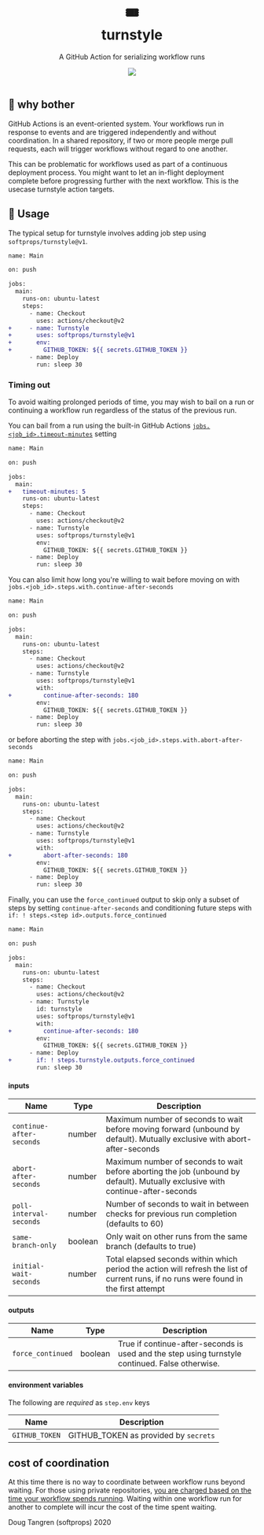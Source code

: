 <h1 align="center">
  🎟️
  <br/>
  turnstyle
</h1>

<p align="center">
   A GitHub Action for serializing workflow runs
</p>

<div align="center">
  <a href="https://github.com/softprops/turnstyle/actions">
		<img src="https://github.com/softprops/turnstyle/workflows/Main/badge.svg"/>
	</a>
</div>

<br />

## 🤔 why bother

GitHub Actions is an event-oriented system. Your workflows run in response to events and are triggered independently and without coordination. In a shared repository, if two or more people merge pull requests, each will trigger workflows without regard to one another.

This can be problematic for workflows used as part of a continuous deployment process. You might want to let an in-flight deployment complete before progressing further with the next workflow. This is the usecase turnstyle action targets.

## 🤸 Usage

The typical setup for turnstyle involves adding job step using `softprops/turnstyle@v1`.

```diff
name: Main

on: push

jobs:
  main:
    runs-on: ubuntu-latest
    steps:
      - name: Checkout
        uses: actions/checkout@v2
+     - name: Turnstyle
+       uses: softprops/turnstyle@v1
+       env:
+         GITHUB_TOKEN: ${{ secrets.GITHUB_TOKEN }}
      - name: Deploy
        run: sleep 30
```

### Timing out

To avoid waiting prolonged periods of time, you may wish to bail on a run or continuing a workflow run regardless of the status of the previous run.

You can bail from a run using the built-in GitHub Actions [`jobs.<job_id>.timeout-minutes`](https://help.github.com/en/actions/automating-your-workflow-with-github-actions/workflow-syntax-for-github-actions#jobsjob_idtimeout-minutes) setting

```diff
name: Main

on: push

jobs:
  main:
+   timeout-minutes: 5
    runs-on: ubuntu-latest
    steps:
      - name: Checkout
        uses: actions/checkout@v2
      - name: Turnstyle
        uses: softprops/turnstyle@v1
        env:
          GITHUB_TOKEN: ${{ secrets.GITHUB_TOKEN }}
      - name: Deploy
        run: sleep 30
```

You can also limit how long you're willing to wait before moving on with `jobs.<job_id>.steps.with.continue-after-seconds`

```diff
name: Main

on: push

jobs:
  main:
    runs-on: ubuntu-latest
    steps:
      - name: Checkout
        uses: actions/checkout@v2
      - name: Turnstyle
        uses: softprops/turnstyle@v1
        with:
+         continue-after-seconds: 180
        env:
          GITHUB_TOKEN: ${{ secrets.GITHUB_TOKEN }}
      - name: Deploy
        run: sleep 30
```

or before aborting the step with `jobs.<job_id>.steps.with.abort-after-seconds`


```diff
name: Main

on: push

jobs:
  main:
    runs-on: ubuntu-latest
    steps:
      - name: Checkout
        uses: actions/checkout@v2
      - name: Turnstyle
        uses: softprops/turnstyle@v1
        with:
+         abort-after-seconds: 180
        env:
          GITHUB_TOKEN: ${{ secrets.GITHUB_TOKEN }}
      - name: Deploy
        run: sleep 30
```

Finally, you can use the `force_continued` output to skip only a subset of steps
by setting `continue-after-seconds` and conditioning future steps with
`if: ! steps.<step id>.outputs.force_continued`


```diff
name: Main

on: push

jobs:
  main:
    runs-on: ubuntu-latest
    steps:
      - name: Checkout
        uses: actions/checkout@v2
      - name: Turnstyle
        id: turnstyle
        uses: softprops/turnstyle@v1
        with:
+         continue-after-seconds: 180
        env:
          GITHUB_TOKEN: ${{ secrets.GITHUB_TOKEN }}
      - name: Deploy
+       if: ! steps.turnstyle.outputs.force_continued
        run: sleep 30
```

#### inputs

| Name                    | Type    | Description                                                                                                                    |
|-------------------------|---------|--------------------------------------------------------------------------------------------------------------------------------|
| `continue-after-seconds`| number  | Maximum number of seconds to wait before moving forward (unbound by default). Mutually exclusive with abort-after-seconds      |
| `abort-after-seconds`   | number  | Maximum number of seconds to wait before aborting the job (unbound by default). Mutually exclusive with continue-after-seconds |
| `poll-interval-seconds` | number  | Number of seconds to wait in between checks for previous run completion (defaults to 60)                                       |
| `same-branch-only`      | boolean | Only wait on other runs from the same branch (defaults to true)                                                                |
| `initial-wait-seconds`  | number  | Total elapsed seconds within which period the action will refresh the list of current runs, if no runs were found in the first attempt |

#### outputs

| Name                    | Type     | Description                                                                                     |
|-------------------------|----------|-------------------------------------------------------------------------------------------------|
| `force_continued`       | boolean  | True if continue-after-seconds is used and the step using turnstyle continued. False otherwise. |

#### environment variables

The following are *required* as `step.env` keys

| Name           | Description                          |
|----------------|--------------------------------------|
| `GITHUB_TOKEN` | GITHUB_TOKEN as provided by `secrets`|

## cost of coordination

At this time there is no way to coordinate between workflow runs beyond waiting. For those using private repositories, [you are charged based on the time your workflow spends running](https://github.com/features/actions#pricing-details). Waiting within one workflow run for another to complete will incur the cost of the time spent waiting.

Doug Tangren (softprops) 2020
